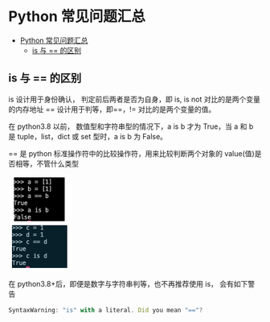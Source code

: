 # Python 常见问题汇总

<!-- @import "[TOC]" {cmd="toc" depthFrom=1 depthTo=6 orderedList=false} -->

<!-- code_chunk_output -->

- [Python 常见问题汇总](#python-常见问题汇总)
  - [is 与 == 的区别](#is-与--的区别)

<!-- /code_chunk_output -->

## is 与 == 的区别

is 设计用于身份确认， 判定前后两者是否为自身，即 is, is not 对比的是两个变量的内存地址
== 设计用于判等，即==，!= 对比的是两个变量的值。

在 python3.8 以前，
数值型和字符串型的情况下，a is b 才为 True，当 a 和 b 是 tuple，list，dict 或 set 型时，a is b 为 False。

== 是 python 标准操作符中的比较操作符，用来比较判断两个对象的 value(值)是否相等，不管什么类型

![Python常见问题汇总$20220713175442](https://raw.githubusercontent.com/skylinety/blog-pics/master/imgs/Python%E5%B8%B8%E8%A7%81%E9%97%AE%E9%A2%98%E6%B1%87%E6%80%BB%2420220713175442.png)

在 python3.8+后，即便是数字与字符串判等，也不再推荐使用 is， 会有如下警告

```jsx
SyntaxWarning: "is" with a literal. Did you mean "=="?
```
